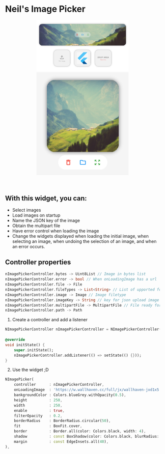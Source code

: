 # Neil's Image Picker


<p align="center">
    <img src="https://raw.githubusercontent.com/nycm1989/nImagePicker/main/screens/1.png" alt="" style="width:300px;">
    <img src="https://raw.githubusercontent.com/nycm1989/nImagePicker/main/screens/2.png" alt="" style="width:300px;">
</p>

<p align="center">
    <img src="https://raw.githubusercontent.com/nycm1989/nImagePicker/main/screens/3.png" alt="" style="width:300px;">
    <img src="https://raw.githubusercontent.com/nycm1989/nImagePicker/main/screens/4.png" alt="" style="width:300px;">
</p>



## With this widget, you can:

- Select images
- Load images on startup
- Name the JSON key of the image
- Obtain the multipart file
- Have error control when loading the image
- Change the widgets displayed when loading the initial image, when selecting an image, when undoing the selection of an image, and when an error occurs.

## Controller properties
```dart
nImagePickerController.bytes -> Uint8List // Image in bytes list
nImagePickerController.error -> bool // When onLoadingImage has a url
nImagePickerController.file -> File
nImagePickerController.fileTypes -> List<String> // List of upported formats
nImagePickerController.image -> Image // Image filetype
nImagePickerController.imageKey -> String // key for json upload image
nImagePickerController.multipartFile -> MultipartFile // File ready for upload
nImagePickerController.path -> Path
```

1. Create a controller and add a listener

```dart
NImagePickerController nImagePickerController = NImagePickerController();

@override
void initState() {
    super.initState();
    nImagePickerController.addListener(() => setState(() {}));
}
```

2. Use the widget ;D

```dart
NImagePicker(
    controller      : nImagePickerController,
    onLoadingImage  : 'https://w.wallhaven.cc/full/jx/wallhaven-jxd1x5.jpg',
    bankgroundColor : Colors.blueGrey.withOpacity(0.5),
    height          : 250,
    width           : 250,
    enable          : true,
    filterOpacity   : 0.2,
    borderRadius    : BorderRadius.circular(50),
    fit             : BoxFit.cover,
    border          : Border.all(color: Colors.black, width: 4),
    shadow          : const BoxShadow(color: Colors.black, blurRadius: 10, blurStyle: BlurStyle.outer),
    margin          : const EdgeInsets.all(40),
),

```




